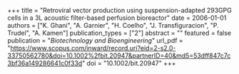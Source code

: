 +++
title = "Retroviral vector production using suspension-adapted 293GPG cells in a 3L acoustic filter-based perfusion bioreactor"
date = 2006-01-01
authors = ["K. Ghani", "A. Garnier", "H. Coelho", "J. Transfiguracion", "P. Trudel", "A. Kamen"]
publication_types = ["2"]
abstract = ""
featured = false
publication = "*Biotechnology and Bioengineering*"
url_pdf = "https://www.scopus.com/inward/record.uri?eid=2-s2.0-33750562780&doi=10.1002%2fbit.20947&partnerID=40&md5=53dff847c7c3bf36a149286641c0f33d"
doi = "10.1002/bit.20947"
+++

